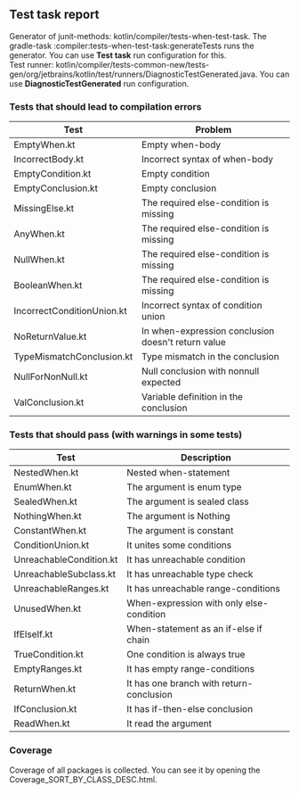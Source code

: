 ## Test task report

Generator of junit-methods: kotlin/compiler/tests-when-test-task. The gradle-task :compiler:tests-when-test-task:generateTests runs the generator. You can use __Test task__ run configuration for this.  
Test runner: kotlin/compiler/tests-common-new/tests-gen/org/jetbrains/kotlin/test/runners/DiagnosticTestGenerated.java. You can use __DiagnosticTestGenerated__ run configuration.

### Tests that should lead to compilation errors
| Test | Problem |
|------|---------|
| EmptyWhen.kt | Empty when-body |
| IncorrectBody.kt | Incorrect syntax of when-body |
| EmptyCondition.kt | Empty condition |
| EmptyConclusion.kt | Empty conclusion |
| MissingElse.kt | The required else-condition is missing |
| AnyWhen.kt | The required else-condition is missing |
| NullWhen.kt | The required else-condition is missing |
| BooleanWhen.kt | The required else-condition is missing |
| IncorrectConditionUnion.kt | Incorrect syntax of condition union|
| NoReturnValue.kt | In when-expression conclusion doesn't return value | 
| TypeMismatchConclusion.kt | Type mismatch in the conclusion | 
| NullForNonNull.kt | Null conclusion with nonnull expected |
| ValConclusion.kt | Variable definition in the conclusion |


### Tests that should pass (with warnings in some tests)
| Test | Description | 
|------|-------------|
| NestedWhen.kt | Nested when-statement |
| EnumWhen.kt | The argument is enum type |
| SealedWhen.kt | The argument is sealed class |
| NothingWhen.kt | The argument is Nothing |
| ConstantWhen.kt | The argument is constant  |
| ConditionUnion.kt | It unites some conditions |
| UnreachableCondition.kt | It has unreachable condition |
| UnreachableSubclass.kt | It has unreachable type check |
| UnreachableRanges.kt | It has unreachable range-conditions |
| UnusedWhen.kt | When-expression with only else-condition |
| IfElseIf.kt | When-statement as an if-else if chain |
| TrueCondition.kt | One condition is always true |
| EmptyRanges.kt | It has empty range-conditions |
| ReturnWhen.kt | It has one branch with return-conclusion |
| IfConclusion.kt | It has if-then-else conclusion |
| ReadWhen.kt | It read the argument |
 
### Coverage
Coverage of all packages is collected. You can see it by opening the Coverage_SORT_BY_CLASS_DESC.html.
